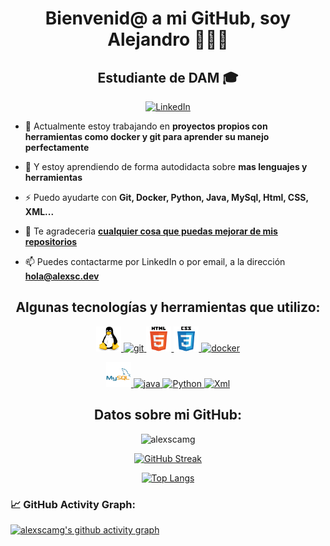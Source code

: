 
<h1 align="center"><b>Bienvenid@ a mi GitHub, soy Alejandro 👨🏻‍💻</b></h1>
<h2 align="center"><b>Estudiante de DAM 🎓</b></h2>

<p align="center">
  
  <!--<a href="https://github.com/alexscamg?tab=followers">
    <img alt="Seguidores" title="Sígueme en Github" src="https://custom-icon-badges.demolab.com/github/followers/JuanJesusAlejoSillero?color=236ad3&labelColor=1155ba&style=for-the-badge&logo=person-add&label=Follow%20Me&logoColor=white"/></a>-->
  
  <!--<a href="https://github.com/alexscamg?tab=repositories&sort=stargazers">
    <img alt="Estrellas totales en GitHub" title="Estrellas totales en GitHub" src="https://custom-icon-badges.demolab.com/github/stars/JuanJesusAlejoSillero?color=yellow&style=for-the-badge&labelColor=yellow&logo=star"/></a>-->
  
  <!-- Linkedin-->
  <a href="https://www.linkedin.com/in/alexscamg">
    <img alt="LinkedIn" title="LinkedIn" src="https://img.shields.io/badge/-LinkedIn-0A66C2?style=for-the-badge&logo=LinkedIn&logoColor=white"/></a>
  
  <!-- <a href="https://tryhackme.com/p/Juanje">
    <img alt="TryHackMe" title="TryHackMe" src="https://img.shields.io/badge/-TryHackMe-212C42?style=for-the-badge&logo=TryHackMe&logoColor=white"/></a>-->
</p>

- 🔭 Actualmente estoy trabajando en **proyectos propios con herramientas como docker y git para aprender su manejo perfectamente**

- 🌱 Y estoy aprendiendo de forma autodidacta sobre **mas lenguajes y herramientas**

- ⚡ Puedo ayudarte con **Git, Docker, Python, Java, MySql, Html, CSS, XML...**

- 🤝 Te agradeceria [**cualquier cosa que puedas mejorar de mis repositorios**](https://github.com/alexscamg?tab=repositories)

- 📫 Puedes contactarme por LinkedIn o por email, a la dirección **hola@alexsc.dev**


<h2 align="center">
  <b>Algunas tecnologías y herramientas que utilizo:</b>
</h2>

<p align="center">
  <a href="https://www.linux.org/" target="_blank" rel="noreferrer">
    <img src="https://raw.githubusercontent.com/devicons/devicon/master/icons/linux/linux-original.svg" alt="linux" width="40" height="40"/>
  </a>
 
  <a href="https://git-scm.com/" target="_blank" rel="noreferrer">
    <img src="https://www.vectorlogo.zone/logos/git-scm/git-scm-icon.svg" alt="git" width="40" height="40"/>
  </a>
 
  <a href="https://www.w3schools.com/html/" target="_blank" rel="noreferrer">
    <img src="https://raw.githubusercontent.com/devicons/devicon/master/icons/html5/html5-original-wordmark.svg" alt="html5" width="40" height="40"/>
  </a>
  <a href="https://www.w3schools.com/css/" target="_blank" rel="noreferrer">
    <img src="https://raw.githubusercontent.com/devicons/devicon/master/icons/css3/css3-original-wordmark.svg" alt="css3" width="40" height="40"/>
  </a>
  
  <!-- Docker-->
  <a href="https://docker.com/" target="_blank" rel="noreferrer">
    <img src="https://www.vectorlogo.zone/logos/docker/docker-icon.svg" alt="docker" width="40" height="40"/>
  </a>
</p>

<p align="center">
  <a href="https://www.mysql.com/" target="_blank" rel="noreferrer">
    <img src="https://raw.githubusercontent.com/devicons/devicon/master/icons/mysql/mysql-original-wordmark.svg" alt="mysql" width="40" height="40"/>
  </a>
  <a href="https://java.com/" target="_blank" rel="noreferrer">
    <img src="https://www.vectorlogo.zone/logos/java/java-vertical.svg" alt="java" width="40" height="40"/>
  </a>
  <a href="https://www.python.org" target="_blank" rel="noreferrer">
    <img src="https://www.vectorlogo.zone/logos/python/python-icon.svg" alt="Python" width="40" height="40"/>
  </a>
  <a href="https://www.w3schools.com/xml/" target="_blank" rel="noreferrer">
    <img src="https://www.vectorlogo.zone/logos/w3c_xml/w3c_xml-icon.svg" alt="Xml" width="40" height="40"/>
  </a>
</p>

 <h2 align="center">
  <b>Datos sobre mi GitHub:</b>
</h2>


<p align="center">
 <img src="https://komarev.com/ghpvc/?username=alexscamg&label=Eres%20el%20visitante%20Nº&color=brightgreen&style=flat" alt="alexscamg"/>
</p>

<!--<p align="center">
  <a href="https://github.com/ryo-ma/github-profile-trophy">
    <img src="https://github-profile-trophy.vercel.app/?username=alexscamg&theme=darkhub&no-frame=true&no-bg=true&column=4" alt="alexscamg" />
  </a>-->

<p align="center">
 <!--<a href="https://github.com/alexscamg">
    <img src="https://github-readme-stats.vercel.app/api?username=alexscamg&amp;theme=transparent&amp;show_icons=true&amp;locale=es" alt="GitHub Stats">
  </a>-->
</p>

<p align="center">
  <a href="https://github.com/alexscamg">
    <img src="https://streak-stats.demolab.com?user=alexscamg&amp;theme=github-dark-blue&amp;hide_border=false&amp;border_radius=5&amp;locale=es" alt="GitHub Streak">
  </a>
  </p>
  
  <p align="center">
  <a href="https://github.com/alexscamg">
    <img src="https://github-readme-stats.vercel.app/api/top-langs/?username=alexscamg&amp;theme=transparent&amp;show_icons=true&amp;locale=es&amp;layout=compact" alt="Top Langs">
  </a>
</p>


<!--   GitHub stats graph -->
### 📈 GitHub Activity Graph:
[![alexscamg's github activity graph](https://github-readme-activity-graph.cyclic.app/graph?username=alexscamg&theme=github-compact)](https://github.com/BEPb/github-readme-activity-graph)
